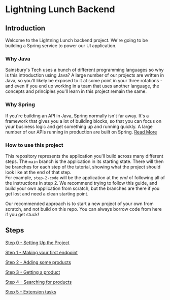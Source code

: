 # Lightning Lunch Backend

## Introduction

Welcome to the Lightning Lunch backend project. We're going to be building a Spring service to power our UI application.

### Why Java
Sainsbury's Tech uses a bunch of different programming languages so why is this introduction using Java? A large number of our projects are written in Java, so you'll likely be exposed to it at some point in your three rotations - and even if you end up working in a team that uses another language, the concepts and principles you'll learn in this project remain the same.

### Why Spring
If you're building an API in Java, Spring normally isn't far away. It's a framework that gives you a lot of building blocks, so that you can focus on your business logic and get something up and running quickly. A large number of our APIs running in production are built on Spring. [Read More](https://spring.io/why-spring)

### How to use this project
This repository represents the application you'll build across many different steps. The `main` branch is the application in its starting state. There will then be branches for each step of the tutorial, showing what the project should look like at the end of that step.  
For example, `step-2-code` will be the application at the *end* of following all of the instructions in step 2. We recommend trying to follow this guide, and build your own application from scratch, but the branches are there if you get lost and need a clean starting point.  
  
Our recommended approach is to start a new project of your own from scratch, and not build on this repo. You can always borrow code from here if you get stuck!

## Steps
[Step 0 - Setting Up the Project](/static/docs/step0.md)

[Step 1 - Making your first endpoint](/static/docs/step1.md)

[Step 2 - Adding some products](/static/docs/step2.md)

[Step 3 - Getting a product](/static/docs/step3.md)

[Step 4 - Searching for products](/static/docs/step4.md)

[Step 5 - Extension tasks](/static/docs/extension-tasks.md)
